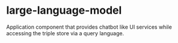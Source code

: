 # large-language-model
Application component that provides chatbot like UI services while accessing the triple store via a query language.
